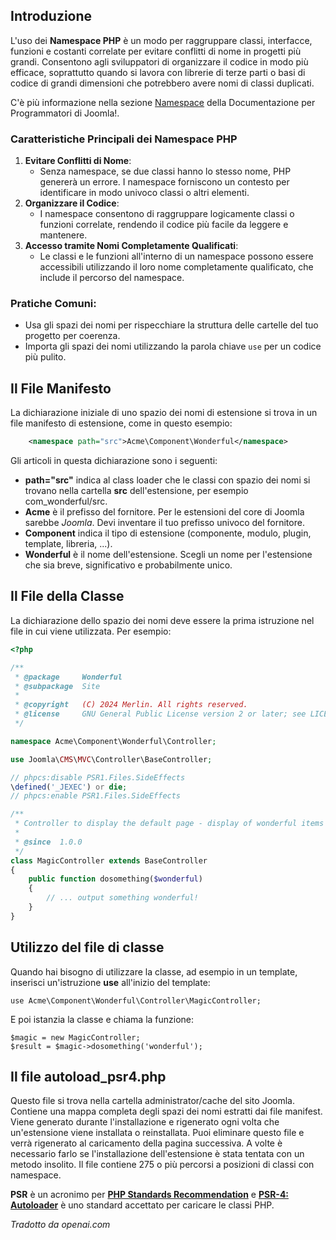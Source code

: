 <!-- Filename: J4.x:Namespace_Conventions_In_Joomla / Display title: Namespace -->

## Introduzione

L'uso dei **Namespace PHP** è un modo per raggruppare classi, interfacce, funzioni e costanti correlate per evitare conflitti di nome in progetti più grandi. Consentono agli sviluppatori di organizzare il codice in modo più efficace, soprattutto quando si lavora con librerie di terze parti o basi di codice di grandi dimensioni che potrebbero avere nomi di classi duplicati.

C'è più informazione nella sezione [Namespace](jdocmanual?article=docus/namespaces/index) della Documentazione per Programmatori di Joomla!.

### Caratteristiche Principali dei Namespace PHP

1. **Evitare Conflitti di Nome**:
   - Senza namespace, se due classi hanno lo stesso nome, PHP genererà un errore. I namespace forniscono un contesto per identificare in modo univoco classi o altri elementi.
2. **Organizzare il Codice**:
   - I namespace consentono di raggruppare logicamente classi o funzioni correlate, rendendo il codice più facile da leggere e mantenere.
3. **Accesso tramite Nomi Completamente Qualificati**:
   - Le classi e le funzioni all'interno di un namespace possono essere accessibili utilizzando il loro nome completamente qualificato, che include il percorso del namespace.

### Pratiche Comuni:
- Usa gli spazi dei nomi per rispecchiare la struttura delle cartelle del tuo progetto per coerenza.
- Importa gli spazi dei nomi utilizzando la parola chiave `use` per un codice più pulito.

## Il File Manifesto

La dichiarazione iniziale di uno spazio dei nomi di estensione si trova in un file manifesto di estensione, come in questo esempio:

```xml
    <namespace path="src">Acme\Component\Wonderful</namespace>
```

Gli articoli in questa dichiarazione sono i seguenti:

- **path="src"** indica al class loader che le classi con spazio dei nomi si trovano nella cartella **src** dell'estensione, per esempio com_wonderful/src.
- **Acme** è il prefisso del fornitore. Per le estensioni del core di Joomla sarebbe *Joomla*. Devi inventare il tuo prefisso univoco del fornitore.
- **Component** indica il tipo di estensione (componente, modulo, plugin, template, libreria, ...).
- **Wonderful** è il nome dell'estensione. Scegli un nome per l'estensione che sia breve, significativo e probabilmente unico.

## Il File della Classe

La dichiarazione dello spazio dei nomi deve essere la prima istruzione nel file in cui viene utilizzata. Per esempio:

```php
<?php

/**
 * @package     Wonderful
 * @subpackage  Site
 *
 * @copyright   (C) 2024 Merlin. All rights reserved.
 * @license     GNU General Public License version 2 or later; see LICENSE.txt
 */

namespace Acme\Component\Wonderful\Controller;

use Joomla\CMS\MVC\Controller\BaseController;

// phpcs:disable PSR1.Files.SideEffects
\defined('_JEXEC') or die;
// phpcs:enable PSR1.Files.SideEffects

/**
 * Controller to display the default page - display of wonderful items
 *
 * @since  1.0.0
 */
class MagicController extends BaseController
{
    public function dosomething($wonderful)
    {
        // ... output something wonderful!
    }
}
```

## Utilizzo del file di classe

Quando hai bisogno di utilizzare la classe, ad esempio in un template, inserisci un'istruzione **use** all'inizio del template:

```
use Acme\Component\Wonderful\Controller\MagicController;
```

E poi istanzia la classe e chiama la funzione:

```
$magic = new MagicController;
$result = $magic->dosomething('wonderful');
```

## Il file autoload_psr4.php

Questo file si trova nella cartella administrator/cache del sito Joomla. Contiene una mappa completa degli spazi dei nomi estratti dai file manifest. Viene generato durante l'installazione e rigenerato ogni volta che un'estensione viene installata o reinstallata. Puoi eliminare questo file e verrà rigenerato al caricamento della pagina successiva. A volte è necessario farlo se l'installazione dell'estensione è stata tentata con un metodo insolito. Il file contiene 275 o più percorsi a posizioni di classi con namespace.

**PSR** è un acronimo per [**PHP Standards Recommendation**](https://www.php-fig.org/psr/) e [**PSR-4: Autoloader**](https://www.php-fig.org/psr/psr-4/) è uno standard accettato per caricare le classi PHP.

*Tradotto da openai.com*

